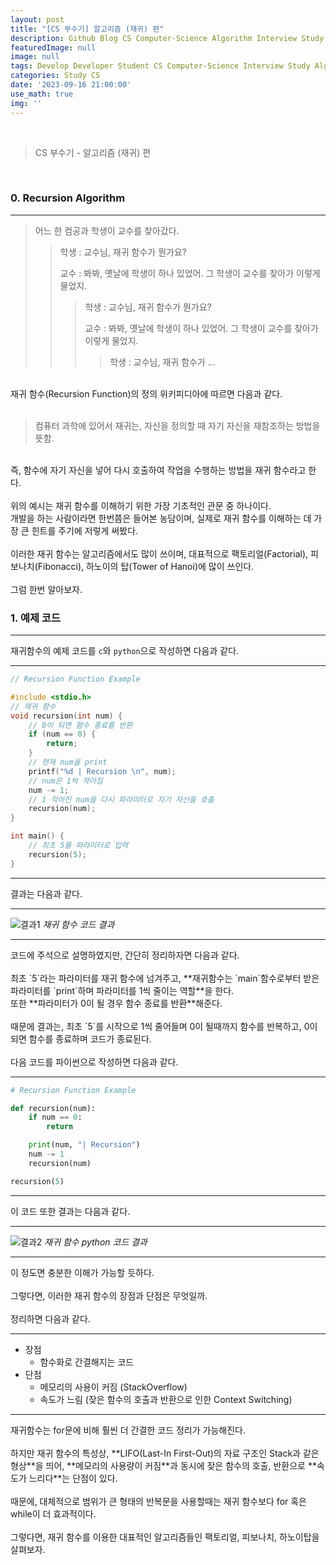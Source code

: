```yaml
---
layout: post
title: "[CS 부수기] 알고리즘 (재귀) 편"
description: Github Blog CS Computer-Science Algorithm Interview Study
featuredImage: null
image: null
tags: Develop Developer Student CS Computer-Science Interview Study Algorithm
categories: Study CS
date: '2023-09-16 21:00:00'
use_math: true
img: ''
---
```

<br>

> CS 부수기 - 알고리즘 (재귀) 편

<br>
<h3>0. Recursion Algorithm</h3>
<hr>

> 어느 한 컴공과 학생이 교수를 찾아갔다.
>
>> 학생 : 교수님, 재귀 함수가 뭔가요? 
>>
>> 교수 : 봐봐, 옛날에 학생이 하나 있었어. 그 학생이 교수를 찾아가 이렇게 물었지. 
>>
>>> 학생 : 교수님, 재귀 함수가 뭔가요? 
>>>
>>> 교수 : 봐봐, 옛날에 학생이 하나 있었어. 그 학생이 교수를 찾아가 이렇게 물었지. 
>>>
>>>> 학생 : 교수님, 재귀 함수가 ...

<br>
재귀 함수(Recursion Function)의 정의 위키피디아에 따르면 다음과 같다.
<br><br>

> 컴퓨터 과학에 있어서 재귀는, 자신을 정의할 때 자기 자신을 재참조하는 방법을 뜻함.

<br>
즉, 함수에 자기 자신을 넣어 다시 호출하여 작업을 수행하는 방법을 재귀 함수라고 한다.
<br><br>
위의 예시는 재귀 함수를 이해하기 위한 가장 기초적인 관문 중 하나이다.
<br>
개발을 하는 사람이라면 한번쯤은 들어본 농담이며, 실제로 재귀 함수를 이해하는 데 가장 큰 힌트를 주기에 저렇게 써봤다.
<br><br>
이러한 재귀 함수는 알고리즘에서도 많이 쓰이며, 대표적으로 팩토리얼(Factorial), 피보나치(Fibonacci), 하노이의 탑(Tower of Hanoi)에 많이 쓰인다.
<br><br>
그럼 한번 알아보자.

<br>
<h3>1. 예제 코드</h3>
<hr>

재귀함수의 예제 코드를 `c`와 `python`으로 작성하면 다음과 같다.
<hr>

```c
// Recursion Function Example

#include <stdio.h>
// 재귀 함수
void recursion(int num) {
    // 0이 되면 함수 종료를 반환
    if (num == 0) {
        return;
    }
    // 현재 num을 print
    printf("%d | Recursion \n", num);
    // num은 1씩 작아짐
    num -= 1;
    // 1 작아진 num을 다시 파라미터로 자기 자신을 호출
    recursion(num);
}

int main() {
    // 최초 5를 파라미터로 입력
    recursion(5);
}
```

<hr>
결과는 다음과 같다.
<hr>

![결과1](https://github.com/IIIBreakeRIII/Data-Structure/assets/89850286/eb62472b-a7f8-4050-b756-54d06dd80288)
*재귀 함수 코드 결과*

<hr>
코드에 주석으로 설명하였지만, 간단히 정리하자면 다음과 같다.
<br><br>
최초 `5`라는 파라미터를 재귀 함수에 넘겨주고, **재귀함수는 `main`함수로부터 받은 파라미터를 `print`하며 파라미터를 1씩 줄이는 역할**을 한다.
<br>
또한 **파라미터가 0이 될 경우 함수 종료를 반환**해준다.
<br><br>
때문에 결과는, 최초 `5`를 시작으로 1씩 줄어들며 0이 될때까지 함수를 반복하고, 0이 되면 함수를 종료하며 코드가 종료된다.
<br><br>
다음 코드를 파이썬으로 작성하면 다음과 같다.
<hr>

```python
# Recursion Function Example

def recursion(num):
    if num == 0:
        return

    print(num, "| Recursion")
    num -= 1
    recursion(num)

recursion(5)

```

<hr>
이 코드 또한 결과는 다음과 같다.
<hr>

![결과2](https://github.com/IIIBreakeRIII/Data-Structure/assets/89850286/9e5234a8-6af4-4376-a9ce-b4db61b53164)
*재귀 함수 python 코드 결과*

<hr>
이 정도면 충분한 이해가 가능할 듯하다.
<br><br>
그렇다면, 이러한 재귀 함수의 장점과 단점은 무엇일까.
<br><br>
정리하면 다음과 같다.
<hr>

* 장점
  * 함수화로 간결해지는 코드
* 단점
  * 메모리의 사용이 커짐 (StackOverflow)
  * 속도가 느림 (잦은 함수의 호출과 반환으로 인한 Context Switching)

<hr>
재귀함수는 for문에 비해 훨씬 더 간결한 코드 정리가 가능해진다.
<br><br>
하지만 재귀 함수의 특성상, **LIFO(Last-In First-Out)의 자료 구조인 Stack과 같은 형상**을 띄어, **메모리의 사용량이 커짐**과 동시에 잦은 함수의 호출, 반환으로 **속도가 느리다**는 단점이 있다.
<br><br>
때문에, 대체적으로 범위가 큰 형태의 반복문을 사용할때는 재귀 함수보다 for 혹은 while이 더 효과적이다.
<br><br>
그렇다면, 재귀 함수를 이용한 대표적인 알고리즘들인 팩토리얼, 피보나치, 하노이탑을 살펴보자.